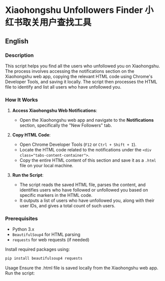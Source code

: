 # Xiaohongshu Unfollowers Finder 小红书取关用户查找工具

## English

### Description

This script helps you find all the users who unfollowed you on Xiaohongshu. The process involves accessing the notifications section on the Xiaohongshu web app, copying the relevant HTML code using Chrome's Developer Tools, and saving it locally. The script then processes the HTML file to identify and list all users who have unfollowed you.

### How It Works

1. **Access Xiaohongshu Web Notifications**:
   - Open the Xiaohongshu web app and navigate to the **Notifications** section, specifically the "New Followers" tab.

2. **Copy HTML Code**:
   - Open Chrome Developer Tools (`F12` or `Ctrl + Shift + I`).
   - Locate the HTML code related to the notifications under the `<div class="tabs-content-container">`.
   - Copy the entire HTML content of this section and save it as a `.html` file on your local machine.

3. **Run the Script**:
   - The script reads the saved HTML file, parses the content, and identifies users who have followed or unfollowed you based on specific markers in the HTML code.
   - It outputs a list of users who have unfollowed you, along with their user IDs, and gives a total count of such users.

### Prerequisites

- Python 3.x
- `BeautifulSoup4` for HTML parsing
- `requests` for web requests (if needed)

Install required packages using:

```bash
pip install beautifulsoup4 requests
```

Usage
Ensure the .html file is saved locally from the Xiaohongshu web app.
Run the script:
